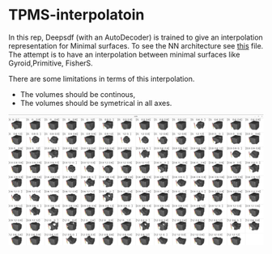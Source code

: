# TPMS-interpolatoin


In this rep, Deepsdf (with an AutoDecoder) is trained to give an interpolation representation for Minimal surfaces. To see the NN architecture see [this](./model/) file.
The attempt is to have an interpolation between minimal surfaces like Gyroid,Primitive, FisherS. 

There are some limitations in terms of this interpolation.
- The volumes should be continous,
- The volumes should be symetrical in all axes.


![image](/results/results-plot.png)
